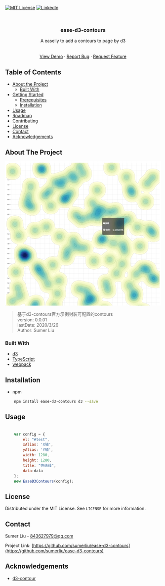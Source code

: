 <!--
*** Thanks for checking out this README Template. If you have a suggestion that would
*** make this better, please fork the repo and create a pull request or simply open
*** an issue with the tag "enhancement".
*** Thanks again! Now go create something AMAZING! :D
***
***
***
*** To avoid retyping too much info. Do a search and replace for the following:
*** github_username, repo, twitter_handle, email
-->





<!-- PROJECT SHIELDS -->
<!--
*** I'm using markdown "reference style" links for readability.
*** Reference links are enclosed in brackets [ ] instead of parentheses ( ).
*** See the bottom of this document for the declaration of the reference variables
*** for contributors-url, forks-url, etc. This is an optional, concise syntax you may use.
*** https://www.markdownguide.org/basic-syntax/#reference-style-links
-->
[![MIT License][license-shield]][license-url]
[![LinkedIn][linkedin-shield]][linkedin-url]



<!-- PROJECT LOGO -->
<br />
<p align="center">
  <h3 align="center">ease-d3-contours</h3>

  <p align="center">
    A easeily to add a contours to page by d3
    <br />
    <br />
    <br />
    <a href="https://github.com/sumerliu/ease-d3-contours/blob/master/example/example.html">View Demo</a>
    ·
    <a href="https://github.com/sumerliu/ease-d3-contours/issues">Report Bug</a>
    ·
    <a href="https://github.com/sumerliu/ease-d3-contours/issues">Request Feature</a>
  </p>
</p>



<!-- TABLE OF CONTENTS -->
## Table of Contents

* [About the Project](#about-the-project)
  * [Built With](#built-with)
* [Getting Started](#getting-started)
  * [Prerequisites](#prerequisites)
  * [Installation](#installation)
* [Usage](#usage)
* [Roadmap](#roadmap)
* [Contributing](#contributing)
* [License](#license)
* [Contact](#contact)
* [Acknowledgements](#acknowledgements)



<!-- ABOUT THE PROJECT -->
## About The Project

[![Product Name Screen Shot][product-screenshot]](https://github.com/sumerliu/ease-d3-contours/blob/master/example/example.html)

> 基于d3-contours官方示例封装可配置的contours<br>
> version:  0.0.01<br>
> lastDate: 2020/3/26<br>
> Author:  Sumer Liu<br>


### Built With

* [d3](https://github.com/d3/d3)
* [TypeScript](https://github.com/Microsoft/TypeScript)
* [webpack](https://github.com/webpack/webpack)



<!-- GETTING STARTED -->
## Installation
 
* npm
```sh
    npm install ease-d3-contours d3 --save
```



<!-- USAGE EXAMPLES -->
## Usage

```js

    var config = {
        el: "#test",
        xAlias: 'X轴',
        yAlias: 'Y轴',
        width: 1280,
        height: 1280,
        title: "等值线",
        data:data
    };
    new EaseD3Contours(config);

```




<!-- LICENSE -->
## License

Distributed under the MIT License. See `LICENSE` for more information.



<!-- CONTACT -->
## Contact

Sumer Liu - 843627979@qq.com

Project Link: [https://github.com/sumerliu/ease-d3-contours](https://github.com/sumerliu/ease-d3-contours)



<!-- ACKNOWLEDGEMENTS -->
## Acknowledgements

* [d3-contour](https://github.com/d3/d3-contour)





<!-- MARKDOWN LINKS & IMAGES -->
<!-- https://www.markdownguide.org/basic-syntax/#reference-style-links -->
[license-shield]: https://img.shields.io/github/license/sumerliu/ease-d3-contours.svg?style=flat-square
[license-url]: https://github.com/sumerliu/ease-d3-contours/blob/master/LICENSE.txt
[linkedin-shield]: https://img.shields.io/badge/-LinkedIn-black.svg?style=flat-square&logo=linkedin&colorB=555
[linkedin-url]: https://www.linkedin.com/in/%E5%A4%A9%E9%AA%84-%E5%88%98-4038528a/
[product-screenshot]: screenshot/1.png
